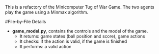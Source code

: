 This is a refactory of the Minicomputer Tug of War Game.
The two agents play the game using a Minmax algorithm.

#File-by-File Details

- **game_model.py**, contains the controls and the model of the game. 
  - It returns: game states (ball position and score), game actions
  - It checks: if the action is valid, if the game is finished
  - It performs: a valid action
